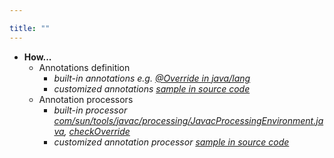 ```yaml
---

title: "" 
---
```


- **How...**
  - Annotations definition
    - *built-in annotations e.g. [@Override in java/lang](https://github.com/openjdk/jdk/blob/master/src/java.base/share/classes/java/lang/Override.java)*
    - *customized annotations [sample in source code](https://github.com/openjdk/jdk/blob/master/test/langtools/tools/javac/processing/ReportOnImportedModuleAnnotation/mods-src1/annotation/annotation/ModuleWarn.java)*
  - Annotation processors
    - *built-in processor [com/sun/tools/javac/processing/JavacProcessingEnvironment.java](https://github.com/openjdk/jdk/blob/master/src/jdk.compiler/share/classes/com/sun/tools/javac/processing/JavacProcessingEnvironment.java#L251), [checkOverride](https://github.com/openjdk/jdk/blob/master/src/jdk.compiler/share/classes/com/sun/tools/javac/comp/Attr.java#L1016)* 
    - *customized annotation processor [sample in source code](https://github.com/openjdk/jdk/blob/master/test/langtools/tools/javac/processing/ReportOnImportedModuleAnnotation/mods-src1/processor/processor/ModuleWarnProcessor.java)*

